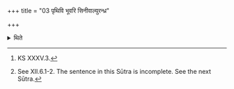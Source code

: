+++
title = "03 पृथिवि भूवरि सिनीवाल्युरन्ध्र"

+++

<details><summary>थिते</summary>

3. With pr̥thivī bhūvari...[^1] having offered seven libations (of ghee) in the case when the Vasatīvari (-water) or the Savanīya (-water) has been spilled out,[^2]   

[^1]: KS XXXV.3.  

[^2]: See XII.6.1-2. The sentence in this Sūtra is incomplete. See the next Sūtra.  

</details>
